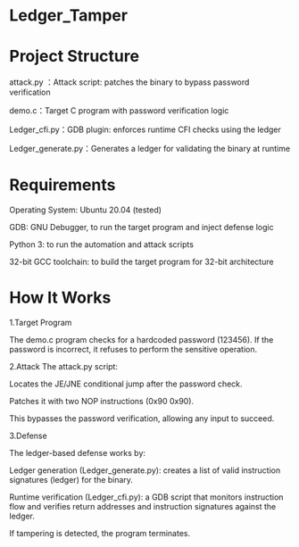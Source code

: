 # Ledger_Tamper

# Project Structure
attack.py ：Attack script: patches the binary to bypass password verification

demo.c：Target C program with password verification logic

Ledger_cfi.py：GDB plugin: enforces runtime CFI checks using the ledger

Ledger_generate.py：Generates a ledger for validating the binary at runtime

# Requirements

Operating System: Ubuntu 20.04 (tested)

GDB: GNU Debugger, to run the target program and inject defense logic

Python 3: to run the automation and attack scripts

32-bit GCC toolchain: to build the target program for 32-bit architecture

# How It Works

1.Target Program

The demo.c program checks for a hardcoded password (123456). If the password is incorrect, it refuses to perform the sensitive operation.

2.Attack
The attack.py script:

Locates the JE/JNE conditional jump after the password check.

Patches it with two NOP instructions (0x90 0x90).

This bypasses the password verification, allowing any input to succeed.

3.Defense

The ledger-based defense works by:

Ledger generation (Ledger_generate.py): creates a list of valid instruction signatures (ledger) for the binary.

Runtime verification (Ledger_cfi.py): a GDB script that monitors instruction flow and verifies return addresses and instruction signatures against the ledger.

If tampering is detected, the program terminates.
